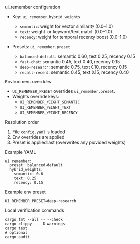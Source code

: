 ui_remember configuration

- Key: `ui_remember.hybrid_weights`
  - `semantic`: weight for vector similarity (0.0–1.0)
  - `text`: weight for keyword/text match (0.0–1.0)
  - `recency`: weight for temporal recency boost (0.0–1.0)

- Presets: `ui_remember.preset`
  - `balanced-default`: semantic 0.60, text 0.25, recency 0.15
  - `fast-chat`: semantic 0.45, text 0.40, recency 0.15
  - `deep-research`: semantic 0.75, text 0.10, recency 0.15
  - `recall-recent`: semantic 0.45, text 0.15, recency 0.40

Environment overrides
- `UI_REMEMBER_PRESET` overrides `ui_remember.preset`.
- Weights override keys:
  - `UI_REMEMBER_WEIGHT_SEMANTIC`
  - `UI_REMEMBER_WEIGHT_TEXT`
  - `UI_REMEMBER_WEIGHT_RECENCY`

Resolution order
1) File `config.yaml` is loaded
2) Env overrides are applied
3) Preset is applied last (overwrites any provided weights)

Example YAML
```
ui_remember:
  preset: balanced-default
  hybrid_weights:
    semantic: 0.6
    text: 0.25
    recency: 0.15
```

Example env preset
```
UI_REMEMBER_PRESET=deep-research
```

Local verification commands
```
cargo fmt --all -- --check
cargo clippy -- -D warnings
cargo test
# optional
cargo audit
```
